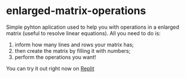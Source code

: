 # enlarged-matrix-operations
Simple pyhton aplication used to help you with operations in a enlarged matrix (useful to resolve linear equations).
All you need to do is: 
1. inform how many lines and rows your matrix has;
2. then create the matrix by filling it with numbers;
3. perform the operations you want!

You can try it out right now on [Replit](https://replit.com/@AndreAC4/enlarged-matrix-operations?v=1)

